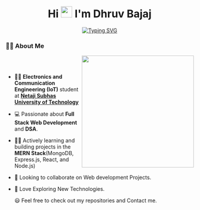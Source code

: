  <div align="center">
  
  <h1>Hi <img src="https://media.giphy.com/media/hvRJCLFzcasrR4ia7z/giphy.gif" width="30px"> I'm Dhruv Bajaj</h1>
  
</div>

<div align="center">

[![Typing SVG](https://readme-typing-svg.demolab.com?font=Fira+Code&weight=500&size=27&pause=1000&center=true&vCenter=true&width=600&height=65&lines=%F0%9F%93%98+Currently+Learning+DSA;%F0%9F%A7%91%E2%80%8D%F0%9F%92%BB+Full+Stack+Developer;%F0%9F%9A%80+Currently+Working+on+MERN+Stack)](https://git.io/typing-svg)


</div>

### 👨‍💻 About Me
<div >
  <img src="https://user-images.githubusercontent.com/74038190/229223263-cf2e4b07-2615-4f87-9c38-e37600f8381a.gif" width="300px" align="right"/>
  <br><br>
  
   - 🧑‍🎓 **Electronics and Communication Engineering (IoT)** student at **[Netaji Subhas University of Technology](http://nsut.ac.in/en/home)**
  
   - 💻 Passionate about **Full Stack Web Development** and **DSA**.
  
   - 👨‍💻 Actively learning and building projects in the **MERN Stack**(MongoDB, Express.js, React, and Node.js)
  
   - 🔭 Looking to collaborate on Web development Projects.
  
   - 🌱 Love Exploring New Technologies. <br>

     😃 Feel free to check out my repositories and Contact me.
   
  

 
</div>




<!--
**dhruvbajaj13/dhruvbajaj13** is a ✨ _special_ ✨ repository because its `README.md` (this file) appears on your GitHub profile.

Here are some ideas to get you started:

- 🔭 I’m currently working on ...
- 🌱 I’m currently learning ...
- 👯 I’m looking to collaborate on ...
- 🤔 I’m looking for help with ...
- 💬 Ask me about ...
- 📫 How to reach me: ...
- 😄 Pronouns: ...
- ⚡ Fun fact: ...
-->
